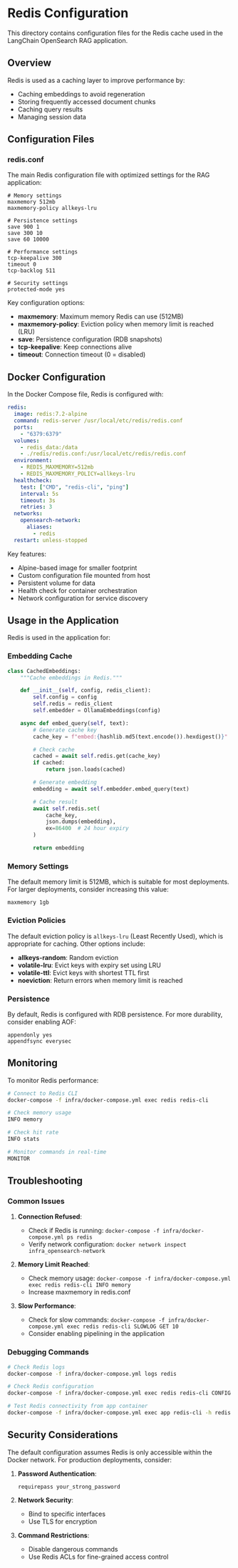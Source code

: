 # Redis Configuration

This directory contains configuration files for the Redis cache used in the LangChain OpenSearch RAG application.

## Overview

Redis is used as a caching layer to improve performance by:
- Caching embeddings to avoid regeneration
- Storing frequently accessed document chunks
- Caching query results
- Managing session data

## Configuration Files

### redis.conf

The main Redis configuration file with optimized settings for the RAG application:

```
# Memory settings
maxmemory 512mb
maxmemory-policy allkeys-lru

# Persistence settings
save 900 1
save 300 10
save 60 10000

# Performance settings
tcp-keepalive 300
timeout 0
tcp-backlog 511

# Security settings
protected-mode yes
```

Key configuration options:

- **maxmemory**: Maximum memory Redis can use (512MB)
- **maxmemory-policy**: Eviction policy when memory limit is reached (LRU)
- **save**: Persistence configuration (RDB snapshots)
- **tcp-keepalive**: Keep connections alive
- **timeout**: Connection timeout (0 = disabled)

## Docker Configuration

In the Docker Compose file, Redis is configured with:

```yaml
redis:
  image: redis:7.2-alpine
  command: redis-server /usr/local/etc/redis/redis.conf
  ports:
    - "6379:6379"
  volumes:
    - redis_data:/data
    - ./redis/redis.conf:/usr/local/etc/redis/redis.conf
  environment:
    - REDIS_MAXMEMORY=512mb
    - REDIS_MAXMEMORY_POLICY=allkeys-lru
  healthcheck:
    test: ["CMD", "redis-cli", "ping"]
    interval: 5s
    timeout: 3s
    retries: 3
  networks:
    opensearch-network:
      aliases:
        - redis
  restart: unless-stopped
```

Key features:
- Alpine-based image for smaller footprint
- Custom configuration file mounted from host
- Persistent volume for data
- Health check for container orchestration
- Network configuration for service discovery

## Usage in the Application

Redis is used in the application for:

### Embedding Cache

```python
class CachedEmbeddings:
    """Cache embeddings in Redis."""

    def __init__(self, config, redis_client):
        self.config = config
        self.redis = redis_client
        self.embedder = OllamaEmbeddings(config)

    async def embed_query(self, text):
        # Generate cache key
        cache_key = f"embed:{hashlib.md5(text.encode()).hexdigest()}"

        # Check cache
        cached = await self.redis.get(cache_key)
        if cached:
            return json.loads(cached)

        # Generate embedding
        embedding = await self.embedder.embed_query(text)

        # Cache result
        await self.redis.set(
            cache_key,
            json.dumps(embedding),
            ex=86400  # 24 hour expiry
        )

        return embedding
```

### Memory Settings

The default memory limit is 512MB, which is suitable for most deployments. For larger deployments, consider increasing this value:

```
maxmemory 1gb
```

### Eviction Policies

The default eviction policy is `allkeys-lru` (Least Recently Used), which is appropriate for caching. Other options include:

- **allkeys-random**: Random eviction
- **volatile-lru**: Evict keys with expiry set using LRU
- **volatile-ttl**: Evict keys with shortest TTL first
- **noeviction**: Return errors when memory limit is reached

### Persistence

By default, Redis is configured with RDB persistence. For more durability, consider enabling AOF:

```
appendonly yes
appendfsync everysec
```

## Monitoring

To monitor Redis performance:

```bash
# Connect to Redis CLI
docker-compose -f infra/docker-compose.yml exec redis redis-cli

# Check memory usage
INFO memory

# Check hit rate
INFO stats

# Monitor commands in real-time
MONITOR
```

## Troubleshooting

### Common Issues

1. **Connection Refused**:
   - Check if Redis is running: `docker-compose -f infra/docker-compose.yml ps redis`
   - Verify network configuration: `docker network inspect infra_opensearch-network`

2. **Memory Limit Reached**:
   - Check memory usage: `docker-compose -f infra/docker-compose.yml exec redis redis-cli INFO memory`
   - Increase maxmemory in redis.conf

3. **Slow Performance**:
   - Check for slow commands: `docker-compose -f infra/docker-compose.yml exec redis redis-cli SLOWLOG GET 10`
   - Consider enabling pipelining in the application

### Debugging Commands

```bash
# Check Redis logs
docker-compose -f infra/docker-compose.yml logs redis

# Check Redis configuration
docker-compose -f infra/docker-compose.yml exec redis redis-cli CONFIG GET '*'

# Test Redis connectivity from app container
docker-compose -f infra/docker-compose.yml exec app redis-cli -h redis ping
```

## Security Considerations

The default configuration assumes Redis is only accessible within the Docker network. For production deployments, consider:

1. **Password Authentication**:
   ```
   requirepass your_strong_password
   ```

2. **Network Security**:
   - Bind to specific interfaces
   - Use TLS for encryption

3. **Command Restrictions**:
   - Disable dangerous commands
   - Use Redis ACLs for fine-grained access control
